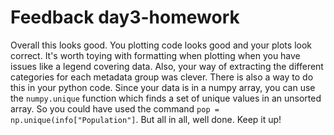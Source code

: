 # Feedback day3-homework

Overall this looks good. You plotting code looks good and your plots look correct. It's worth toying with formatting when plotting when you have issues like a legend covering data. Also, your way of extracting the different categories for each metadata group was clever. There is also a way to do this in your python code. Since your data is in a numpy array, you can use the `numpy.unique` function which finds a set of unique values in an unsorted array. So you could have used the command `pop = np.unique(info["Population"]`. But all in all, well done. Keep it up!